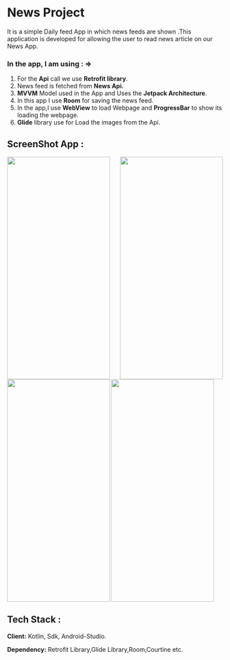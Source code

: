 # News Project
It is a simple Daily feed App in which news feeds are shown .This application is developed for allowing
the user to read news article on our News App.

### In the app, I am using : =>

1. For the **Api** call we use **Retrofit library**.
2. News feed is fetched from **News Api.**
3. **MVVM** Model used in the App and Uses the **Jetpack Architecture**.
4. In this app I use **Room** for saving the news feed.
5. In the app,I use **WebView** to load Webpage and **ProgressBar** to show its loading the webpage.
6. **Glide** library use for Load the images from the Api.


## ScreenShot App :
<img align="left" width="240px" height="520px" src="https://user-images.githubusercontent.com/80156271/226164856-1d7d4e83-8b2f-4e22-8870-9000a72bf306.jpg">
<img align="right" width="240px" height="520px" src="https://user-images.githubusercontent.com/80156271/226164847-f984ea02-05f8-4615-b7d7-ab369d41a954.jpg">
<img align="center" width="240px" height="520px" src="https://user-images.githubusercontent.com/80156271/226164853-f7042bbe-180a-4c02-b7de-f66b23fd8a7b.jpg">
<img align="left" width="240px" height="520px" src="https://user-images.githubusercontent.com/80156271/226164855-ab850a48-6ccc-4348-9e9b-0c6e71a8dd76.jpg">



## Tech Stack :
**Client:** Kotlin, Sdk, Android-Studio.

**Dependency:** Retrofit Library,Glide Library,Room,Courtine etc. 

